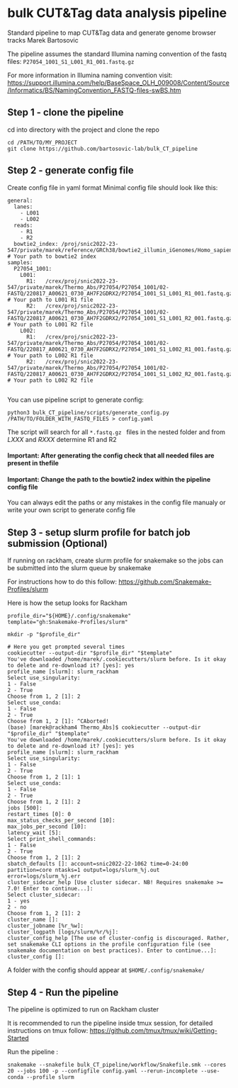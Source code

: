 # bulk CUT&Tag data analysis pipeline 
Standard pipeline to map CUT&amp;Tag data and generate genome browser tracks
Marek Bartosovic 

The pipeline assumes the standard Illumina naming convention of the fastq files:
```P27054_1001_S1_L001_R1_001.fastq.gz```

For more information in Illumina naming convention visit:
https://support.illumina.com/help/BaseSpace_OLH_009008/Content/Source/Informatics/BS/NamingConvention_FASTQ-files-swBS.htm

## Step 1 - clone the pipeline 

cd into directory with the project and clone the repo

```
cd /PATH/TO/MY_PROJECT
git clone https://github.com/bartosovic-lab/bulk_CT_pipeline
```

## Step 2 - generate config file 

Create config file in yaml format 
Minimal config file should look like this:
```
general:
  lanes:
    - L001
    - L002
  reads:
    - R1
    - R2
  bowtie2_index: /proj/snic2022-23-547/private/marek/reference/GRCh38/bowtie2_illumin_iGenomes/Homo_sapiens/NCBI/GRCh38/Sequence/Bowtie2Index/genome # Your path to bowtie2 index
samples:
  P27054_1001:
    L001:
      R1:   /crex/proj/snic2022-23-547/private/marek/Thermo_Abs/P27054/P27054_1001/02-FASTQ/220817_A00621_0730_AH7F2GDRX2/P27054_1001_S1_L001_R1_001.fastq.gz   # Your path to L001 R1 file
      R2:   /crex/proj/snic2022-23-547/private/marek/Thermo_Abs/P27054/P27054_1001/02-FASTQ/220817_A00621_0730_AH7F2GDRX2/P27054_1001_S1_L001_R2_001.fastq.gz   # Your path to L001 R2 file
    L002:
      R1:   /crex/proj/snic2022-23-547/private/marek/Thermo_Abs/P27054/P27054_1001/02-FASTQ/220817_A00621_0730_AH7F2GDRX2/P27054_1001_S1_L002_R1_001.fastq.gz   # Your path to L002 R1 file
      R2:   /crex/proj/snic2022-23-547/private/marek/Thermo_Abs/P27054/P27054_1001/02-FASTQ/220817_A00621_0730_AH7F2GDRX2/P27054_1001_S1_L002_R2_001.fastq.gz   # Your path to L002 R2 file


```

You can use pipeline script to generate config:

```python3 bulk_CT_pipeline/scripts/generate_config.py /PATH/TO/FOLDER_WITH_FASTQ_FILES > config.yaml```

The script will search for all ```*.fastq.gz ``` files in the nested folder and from _LXXX_ and _RXXX_ determine R1 and R2 

#### Important:  After generating the config check that all needed files are present in thefile
#### Important: Change the path to the bowtie2 index within the pipeline config file
You can always edit the paths or any mistakes in the config file manualy or write your own script to generate config file

## Step 3 - setup slurm profile for batch job submission (Optional)

If running on rackham, create slurm profile for snakemake so the jobs can be submitted into the slurm queue by snakemake

For instructions how to do this follow:
https://github.com/Snakemake-Profiles/slurm

Here is how the setup looks for Rackham
```angular2html
profile_dir="${HOME}/.config/snakemake"
template="gh:Snakemake-Profiles/slurm"

mkdir -p "$profile_dir"

# Here you get prompted several times
cookiecutter --output-dir "$profile_dir" "$template"
You've downloaded /home/marek/.cookiecutters/slurm before. Is it okay to delete and re-download it? [yes]: yes
profile_name [slurm]: slurm_rackham
Select use_singularity:
1 - False
2 - True
Choose from 1, 2 [1]: 2
Select use_conda:
1 - False
2 - True
Choose from 1, 2 [1]: ^CAborted!
(base) [marek@rackham4 Thermo_Abs]$ cookiecutter --output-dir "$profile_dir" "$template"
You've downloaded /home/marek/.cookiecutters/slurm before. Is it okay to delete and re-download it? [yes]: yes
profile_name [slurm]: slurm_rackham
Select use_singularity:
1 - False
2 - True
Choose from 1, 2 [1]: 1
Select use_conda:
1 - False
2 - True
Choose from 1, 2 [1]: 2
jobs [500]:    
restart_times [0]: 0
max_status_checks_per_second [10]: 
max_jobs_per_second [10]: 
latency_wait [5]: 
Select print_shell_commands:
1 - False
2 - True
Choose from 1, 2 [1]: 2
sbatch_defaults []: account=snic2022-22-1062 time=0-24:00 partition=core ntasks=1 output=logs/slurm_%j.out error=logs/slurm_%j.err
cluster_sidecar_help [Use cluster sidecar. NB! Requires snakemake >= 7.0! Enter to continue...]: 
Select cluster_sidecar:
1 - yes
2 - no
Choose from 1, 2 [1]: 2
cluster_name []:        
cluster_jobname [%r_%w]: 
cluster_logpath [logs/slurm/%r/%j]: 
cluster_config_help [The use of cluster-config is discouraged. Rather, set snakemake CLI options in the profile configuration file (see snakemake documentation on best practices). Enter to continue...]: 
cluster_config []:
```
A folder with the config should appear at 
```$HOME/.config/snakemake/```

## Step 4 - Run the pipeline 
The pipeline is optimized to run on Rackham cluster

It is recommended to run the pipeline inside tmux session, for detailed instructions on tmux follow:
https://github.com/tmux/tmux/wiki/Getting-Started


Run the pipeline :

```snakemake --snakefile bulk_CT_pipeline/workflow/Snakefile.smk --cores 20 --jobs 100 -p --configfile config.yaml --rerun-incomplete --use-conda --profile slurm```